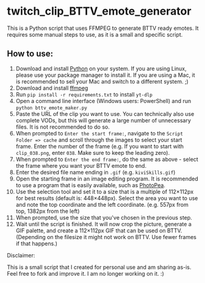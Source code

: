 # twitch_clip_BTTV_emote_generator

This is a Python script that uses FFMPEG to generate BTTV ready emotes. It requires some manual steps to use, as it is a small and specific script.

## How to use:

1. Download and install [Python](https://www.python.org/downloads/windows/) on your system. If you are using Linux, please use your package manager to install it. If you are using a Mac, it is recommended to sell your Mac and switch to a different system. ;)
1. Download and install [ffmpeg](https://ffmpeg.org/download.html)
1. Run `pip install -r requirements.txt` to install `yt-dlp`
1. Open a command line interface (Windows users: PowerShell) and run `python bttv_emote_maker.py`
1. Paste the URL of the clip you want to use. You can technically also use complete VODs, but this will generate a large number of unnecessary files. It is not recommended to do so.
1. When prompted to `Enter the start frame:`, navigate to the `Script Folder => cache` and scroll through the images to select your start frame. Enter the number of the frame (e.g. If you want to start with `clip_038.png`, enter `038`. Make sure to keep the leading zero).
1. When prompted to `Enter the end frame:`, do the same as above - select the frame where you want your BTTV emote to end.
1. Enter the desired file name ending in `.gif` (e.g. `kiviSkills.gif`)
1. Open the starting frame in an image editing program. It is recommended to use a program that is easily available, such as [PhotoPea](https://photopea.com).
1. Use the selection tool and set it to a size that is a multiple of 112×112px for best results (default is: 448×448px). Select the area you want to use and note the top coordinate and the left coordinate. (e.g. 557px from top, 1382px from the left)
1. When prompted, use the size that you've chosen in the previous step.
1. Wait until the script is finished. It will now crop the picture, generate a GIF palette, and create a 112×112px GIF that can be used on BTTV. (Depending on the filesize it might not work on BTTV. Use fewer frames if that happens.)

Disclaimer:

This is a small script that I created for personal use and am sharing as-is. Feel free to fork and improve it. I am no longer working on it. :)
